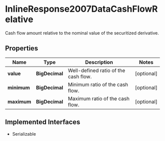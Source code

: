 

# InlineResponse2007DataCashFlowRelative

Cash flow amount relative to the nominal value of the securitized derivative.

## Properties

Name | Type | Description | Notes
------------ | ------------- | ------------- | -------------
**value** | **BigDecimal** | Well-defined ratio of the cash flow. |  [optional]
**minimum** | **BigDecimal** | Minimum ratio of the cash flow. |  [optional]
**maximum** | **BigDecimal** | Maximum ratio of the cash flow. |  [optional]


## Implemented Interfaces

* Serializable


